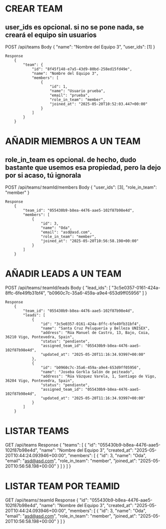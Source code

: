 #   CREAR TEAM
##      user_ids es opcional. si no se pone nada, se creará el equipo sin usuarios
POST /api/teams
    Body
        {
            "name": "Nombre del Equipo 3",
            "user_ids": [1]
        }

    Response
        {
            "team": {
                "id": "8f45f148-e7a5-43d9-80bd-258ed15fd49e",
                "name": "Nombre del Equipo 3",
                "members": [
                    {
                        "id": 1,
                        "name": "Usuario prueba",
                        "email": "prueba",
                        "role_in_team": "member",
                        "joined_at": "2025-05-20T10:52:03.447+00:00"
                    }
                ]
            }
        }

#   AÑADIR MIEMBROS A UN TEAM
##  role_in_team es opcional. de hecho, dudo bastante que usemos esa propiedad, pero la dejo por si acaso, tú ignorala
POST /api/teams/:teamId/members
    Body
        {
            "user_ids": [3],
            "role_in_team": "member" 
        }

    Response
        {
            "team_id": "055430b9-b8ea-4476-aae5-102f87b98e4d",
            "members": [
                {
                    "id": 3,
                    "name": "Oda",
                    "email": "asd@asd.com",
                    "role_in_team": "member",
                    "joined_at": "2025-05-20T10:56:58.198+00:00"
                }
            ]
        }

#   AÑADIR LEADS A UN TEAM
POST /api/teams/:teamId/leads
    Body
        {
            "lead_ids": [
                "3c5e0357-0161-424a-8ffc-6fe49fb31bf4",
                "b0960c7c-35a6-459a-a9e4-653d9ff05956"
            ]
        }

    Response
        {
            "team_id": "055430b9-b8ea-4476-aae5-102f87b98e4d",
            "leads": [
                {
                    "id": "3c5e0357-0161-424a-8ffc-6fe49fb31bf4",
                    "name": "Santa Cruz Peluquería y Belleza UNISEX",
                    "address": "Rúa Manuel de Castro, 13, Bajo, Coia, 36210 Vigo, Pontevedra, Spain",
                    "status": "pendiente",
                    "assigned_team_id": "055430b9-b8ea-4476-aae5-102f87b98e4d",
                    "updated_at": "2025-05-20T11:16:34.93997+00:00"
                },
                {
                    "id": "b0960c7c-35a6-459a-a9e4-653d9ff05956",
                    "name": "Joseba Gorkla Salón de peiteado",
                    "address": "Rúa Vázquez Varela, 1, Santiago de Vigo, 36204 Vigo, Pontevedra, Spain",
                    "status": "pendiente",
                    "assigned_team_id": "055430b9-b8ea-4476-aae5-102f87b98e4d",
                    "updated_at": "2025-05-20T11:16:34.93997+00:00"
                }
            ]
        }
                

#   LISTAR TEAMS
GET /api/teams
    Response
        {
            "teams": [
                {
                    "id": "055430b9-b8ea-4476-aae5-102f87b98e4d",
                    "name": "Nombre del Equipo 3",
                    "created_at": "2025-05-20T10:44:24.093946+00:00",
                    "members": [
                        {
                            "id": 3,
                            "name": "Oda",
                            "email": "asd@asd.com",
                            "role_in_team": "member",
                            "joined_at": "2025-05-20T10:56:58.198+00:00"
                        }
                    ]
                }
            ]
        }

#   LISTAR TEAM POR TEAMID
GET /api/teams/:teamId
    Response
        {
            "id": "055430b9-b8ea-4476-aae5-102f87b98e4d",
            "name": "Nombre del Equipo 3",
            "created_at": "2025-05-20T10:44:24.093946+00:00",
            "members": [
                {
                    "id": 3,
                    "name": "Oda",
                    "email": "asd@asd.com",
                    "role_in_team": "member",
                    "joined_at": "2025-05-20T10:56:58.198+00:00"
                }
            ]
        }